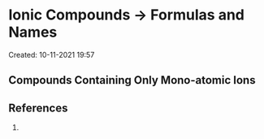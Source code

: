 # Ionic Compounds -> Formulas and Names
Created: 10-11-2021 19:57

## Compounds Containing Only Mono-atomic Ions


## References
1. 